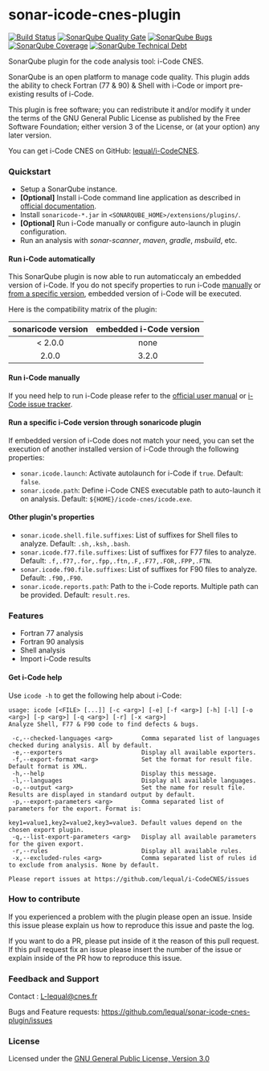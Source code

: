 # sonar-icode-cnes-plugin
[![Build Status](https://travis-ci.org/lequal/sonar-icode-cnes-plugin.svg?branch=master)](https://travis-ci.org/lequal/sonar-icode-cnes-plugin)
[![SonarQube Quality Gate](https://sonarcloud.io/api/project_badges/measure?project=fr.cnes.sonarqube.plugins%3Asonaricode&metric=alert_status)](https://sonarcloud.io/dashboard?id=fr.cnes.sonarqube.plugins%3Asonaricode)
[![SonarQube Bugs](https://sonarcloud.io/api/project_badges/measure?project=fr.cnes.sonarqube.plugins%3Asonaricode&metric=bugs)](https://sonarcloud.io/project/issues?id=fr.cnes.sonarqube.plugins%3Asonaricode&resolved=false&types=BUG)
[![SonarQube Coverage](https://sonarcloud.io/api/project_badges/measure?project=fr.cnes.sonarqube.plugins%3Asonaricode&metric=coverage)](https://sonarcloud.io/component_measures?id=fr.cnes.sonarqube.plugins%3Asonaricode&metric=Coverage)
[![SonarQube Technical Debt](https://sonarcloud.io/api/project_badges/measure?project=fr.cnes.sonarqube.plugins%3Asonaricode&metric=sqale_index)](https://sonarcloud.io/component_measures?id=fr.cnes.sonarqube.plugins%3Asonaricode&metric=sqale_index)

SonarQube plugin for the code analysis tool: i-Code CNES.

SonarQube is an open platform to manage code quality. This plugin adds the ability to check Fortran (77 & 90) & Shell with i-Code or import pre-existing results of i-Code.

This plugin is free software; you can redistribute it and/or modify it under the terms of the GNU General Public License as published by the Free Software Foundation; either version 3 of the License, or (at your option) any later version.

You can get i-Code CNES on GitHub: [lequal/i-CodeCNES](https://github.com/lequal/i-CodeCNES).

### Quickstart
- Setup a SonarQube instance.
- **[Optional]** Install i-Code command line application as described in [official documentation](https://github.com/lequal/i-CodeCNES/blob/master/documentation/i-Code%20CNES%20-%20Installation%20Manual%20-%20EN.pdf).
- Install `sonaricode-*.jar` in `<SONARQUBE_HOME>/extensions/plugins/`.
- **[Optional]** Run i-Code manually or configure auto-launch in plugin configuration.
- Run an analysis with *sonar-scanner*, *maven*, *gradle*, *msbuild*, etc.

#### Run i-Code automatically
This SonarQube plugin is now able to run automaticcaly an embedded version of i-Code. If you do not specify properties to run i-Code [manually](####Run-i-Code-manually) or [from a specific version](####Run-a-specific-i-Code-version-through-sonaricode-plugin), embedded version of i-Code will be executed.

Here is the compatibility matrix of the plugin:

| sonaricode version | embedded i-Code version |
|:------------------:|:-----------------------:|
|       < 2.0.0      |           none          |
|        2.0.0       |          3.2.0          |

#### Run i-Code manually
If you need help to run i-Code please refer to the [official user manual](https://github.com/lequal/i-CodeCNES/blob/master/documentation/i-Code%20CNES%20-%20User%20Manual.pdf) or [i-Code issue tracker](https://github.com/lequal/i-CodeCNES/issues).

#### Run a specific i-Code version through sonaricode plugin
If embedded version of i-Code does not match your need, you can set the execution of another installed version of i-Code through the following properties:
- `sonar.icode.launch`: Activate autolaunch for i-Code if `true`. Default: `false`.
- `sonar.icode.path`: Define i-Code CNES executable path to auto-launch it on analysis. Default: `${HOME}/icode-cnes/icode.exe`.

#### Other plugin's properties
- `sonar.icode.shell.file.suffixes`: List of suffixes for Shell files to analyze. Default: `.sh,.ksh,.bash`.
- `sonar.icode.f77.file.suffixes`: List of suffixes for F77 files to analyze. Default: `.f,.f77,.for,.fpp,.ftn,.F,.F77,.FOR,.FPP,.FTN`.
- `sonar.icode.f90.file.suffixes`: List of suffixes for F90 files to analyze. Default: `.f90,.F90`.
- `sonar.icode.reports.path`: Path to the i-Code reports. Multiple path can be provided. Default: `result.res`.

### Features
- Fortran 77 analysis
- Fortran 90 analysis
- Shell analysis
- Import i-Code results

#### Get i-Code help
Use `icode -h` to get the following help about i-Code:
````
usage: icode [<FILE> [...]] [-c <arg>] [-e] [-f <arg>] [-h] [-l] [-o <arg>] [-p <arg>] [-q <arg>] [-r] [-x <arg>]
Analyze Shell, F77 & F90 code to find defects & bugs.

 -c,--checked-languages <arg>        Comma separated list of languages checked during analysis. All by default.
 -e,--exporters                      Display all available exporters.
 -f,--export-format <arg>            Set the format for result file. Default format is XML.
 -h,--help                           Display this message.
 -l,--languages                      Display all available languages.
 -o,--output <arg>                   Set the name for result file. Results are displayed in standard output by default.
 -p,--export-parameters <arg>        Comma separated list of parameters for the export. Format is:
                                     key1=value1,key2=value2,key3=value3. Default values depend on the chosen export plugin.
 -q,--list-export-parameters <arg>   Display all available parameters for the given export.
 -r,--rules                          Display all available rules.
 -x,--excluded-rules <arg>           Comma separated list of rules id to exclude from analysis. None by default.

Please report issues at https://github.com/lequal/i-CodeCNES/issues
````

### How to contribute
If you experienced a problem with the plugin please open an issue. Inside this issue please explain us how to reproduce this issue and paste the log. 

If you want to do a PR, please put inside of it the reason of this pull request. If this pull request fix an issue please insert the number of the issue or explain inside of the PR how to reproduce this issue.

### Feedback and Support
Contact : L-lequal@cnes.fr

Bugs and Feature requests: https://github.com/lequal/sonar-icode-cnes-plugin/issues

### License
Licensed under the [GNU General Public License, Version 3.0](https://www.gnu.org/licenses/gpl.txt)
